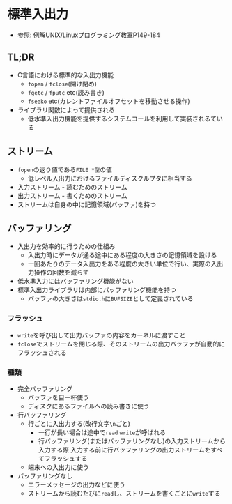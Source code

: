 # 標準入出力
- 参照: 例解UNIX/Linuxプログラミング教室P149-184

## TL;DR
- C言語における標準的な入出力機能
  - `fopen` / `fclose`(開け閉め)
  - `fgetc` / `fputc` etc(読み書き)
  - `fseeko` etc(カレントファイルオフセットを移動させる操作)
- ライブラリ関数によって提供される
  - 低水準入出力機能を提供するシステムコールを利用して実装されるている

## ストリーム
- `fopen`の返り値である`FILE *型`の値
  - 低レベル入出力におけるファイルディスクルプタに相当する
- 入力ストリーム - 読むためのストリーム
- 出力ストリーム - 書くためのストリーム
- ストリームは自身の中に記憶領域(バッファ)を持つ

## バッファリング
- 入出力を効率的に行うための仕組み
  - 入出力時にデータが通る途中にある程度の大きさの記憶領域を設ける
  - 一回あたりのデータ入出力をある程度の大きい単位で行い、実際の入出力操作の回数を減らす
- 低水準入力にはバッファリング機能がない
- 標準入出力ライブラリは内部にバッファリング機能を持つ
  - バッファの大きさは`stdio.h`に`BUFSIZE`として定義されている

### フラッシュ
- `write`を呼び出して出力バッファの内容をカーネルに渡すこと
- `fclose`でストリームを閉じる際、そのストリームの出力バッファが自動的にフラッシュされる

### 種類
- 完全バッファリング
  - バッファを目一杯使う
  - ディスクにあるファイルへの読み書きに使う
- 行バッファリング
  - 行ごとに入出力する(改行文字`\n`ごと)
    - 一行が長い場合は途中で`read` `write`が呼ばれる
    - 行バッファリング(またはバッファリングなし)の入力ストリームから入力する際
      入力する前に行バッファリングの出力ストリームをすべてフラッシュする
  - 端末への入出力に使う
- バッファリングなし
  - エラーメッセージの出力などに使う
  - ストリームから読むたびに`read`し、ストリームを書くごとに`write`する
